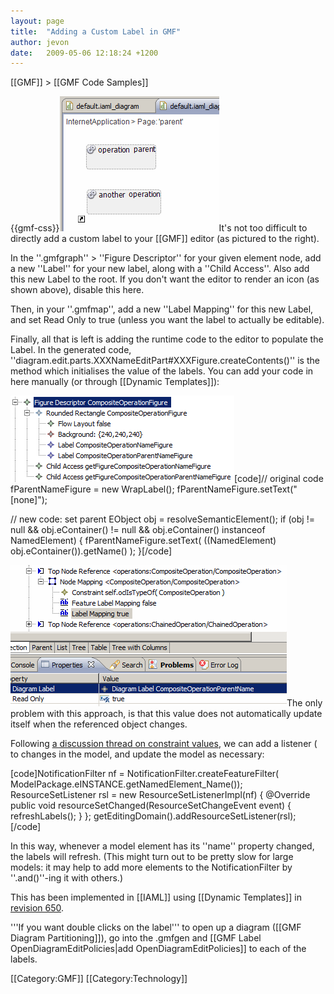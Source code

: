 ```yaml
---
layout: page
title:  "Adding a Custom Label in GMF"
author: jevon
date:   2009-05-06 12:18:24 +1200
---
```


[[GMF]] > [[GMF Code Samples]]

{{gmf-css}}<img src="/img/gmf/custom-label-3.png" class="gmf">It's not too difficult to directly add a custom label to your [[GMF]] editor (as pictured to the right). 

In the ''.gmfgraph'' > ''Figure Descriptor'' for your given element node, add a new ''Label'' for your new label, along with a ''Child Access''. Also add this new Label to the root. If you don't want the editor to render an icon (as shown above), disable this here. 

Then, in your ''.gmfmap'', add a new ''Label Mapping'' for this new Label, and set Read Only to true (unless you want the label to actually be editable).

Finally, all that is left is adding the runtime code to the editor to populate the Label. In the generated code, ''diagram.edit.parts.XXXNameEditPart#XXXFigure.createContents()'' is the method which initialises the value of the labels. You can add your code in here manually (or through [[Dynamic Templates]]):

<img src="/img/gmf/custom-label-1.png" class="gmf">[code]// original code
fParentNameFigure = new WrapLabel();
fParentNameFigure.setText("[none]");

// new code: set parent
EObject obj = resolveSemanticElement();
if (obj != null && obj.eContainer() != null && obj.eContainer() instanceof NamedElement)
{
  fParentNameFigure.setText( ((NamedElement) obj.eContainer()).getName() );
}[/code]

<img src="/img/gmf/custom-label-2.png" class="gmf">The only problem with this approach, is that this value does not automatically update itself when the referenced object changes.

Following <a href="http://dev.eclipse.org/newslists/news.eclipse.modeling.gmf/msg12297.html">a discussion thread on constraint values</a>, we can add a listener ( to changes in the model, and update the model as necessary:

[code]NotificationFilter nf = NotificationFilter.createFeatureFilter(
    ModelPackage.eINSTANCE.getNamedElement_Name());
ResourceSetListener rsl = new ResourceSetListenerImpl(nf) {
  @Override
  public void resourceSetChanged(ResourceSetChangeEvent event) {
    refreshLabels();
  }
};
getEditingDomain().addResourceSetListener(rsl);[/code]

In this way, whenever a model element has its ''name'' property changed, the labels will refresh. (This might turn out to be pretty slow for large models: it may help to add more elements to the NotificationFilter by ''.and()''-ing it with others.)

This has been implemented in [[IAML]] using [[Dynamic Templates]] in <a href="http://code.google.com/p/iaml/source/detail?r=650">revision 650</a>.

'''If you want double clicks on the label''' to open up a diagram ([[GMF Diagram Partitioning]]), go into the .gmfgen and [[GMF Label OpenDiagramEditPolicies|add OpenDiagramEditPolicies]] to each of the labels.

[[Category:GMF]]
[[Category:Technology]]